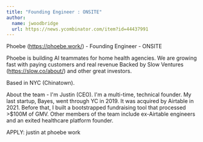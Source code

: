 ```yaml
---
title: "Founding Engineer : ONSITE"
author:
  name: jwoodbridge
  url: https://news.ycombinator.com/item?id=44437991
---
```


<JobNavigation />

Phoebe (<a href="https:&#x2F;&#x2F;phoebe.work&#x2F;" rel="nofollow">https:&#x2F;&#x2F;phoebe.work&#x2F;</a>) - Founding Engineer - ONSITE

Phoebe is building AI teammates for home health agencies. We are growing fast with paying customers and real revenue
Backed by Slow Ventures (<a href="https:&#x2F;&#x2F;slow.co&#x2F;about&#x2F;" rel="nofollow">https:&#x2F;&#x2F;slow.co&#x2F;about&#x2F;</a>) and other great investors.

Based in NYC (Chinatown).

About the team - I&#x27;m Justin (CEO). I&#x27;m a multi-time, technical founder. My last startup, Bayes, went through YC in 2019. It was acquired by Airtable in 2021. Before that, I built a bootstrapped fundraising tool that processed &gt;$100M of GMV. Other members of the team include ex-Airtable engineers and an exited healthcare platform founder.

APPLY: justin at phoebe work
<JobApplication />
